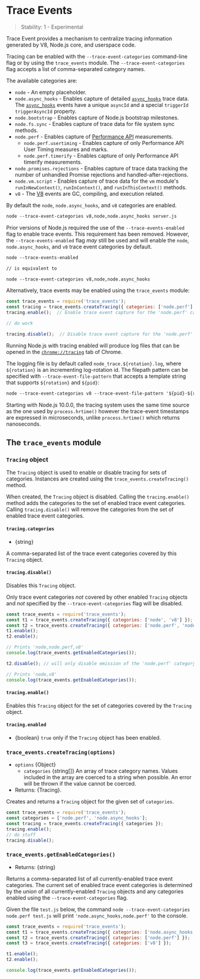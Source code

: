 # Trace Events

<!--introduced_in=v7.7.0-->

> Stability: 1 - Experimental

Trace Event provides a mechanism to centralize tracing information generated by
V8, Node.js core, and userspace code.

Tracing can be enabled with the `--trace-event-categories` command-line flag
or by using the `trace_events` module. The `--trace-event-categories` flag
accepts a list of comma-separated category names.

The available categories are:

* `node` - An empty placeholder.
* `node.async_hooks` - Enables capture of detailed [`async_hooks`] trace data.
  The [`async_hooks`] events have a unique `asyncId` and a special `triggerId`
  `triggerAsyncId` property.
* `node.bootstrap` - Enables capture of Node.js bootstrap milestones.
* `node.fs.sync` - Enables capture of trace data for file system sync methods.
* `node.perf` - Enables capture of [Performance API] measurements.
  * `node.perf.usertiming` - Enables capture of only Performance API User Timing
    measures and marks.
  * `node.perf.timerify` - Enables capture of only Performance API timerify
    measurements.
* `node.promises.rejections` - Enables capture of trace data tracking the number
  of unhandled Promise rejections and handled-after-rejections.
* `node.vm.script` - Enables capture of trace data for the `vm` module's
  `runInNewContext()`, `runInContext()`, and `runInThisContext()` methods.
* `v8` - The [V8] events are GC, compiling, and execution related.

By default the `node`, `node.async_hooks`, and `v8` categories are enabled.

```txt
node --trace-event-categories v8,node,node.async_hooks server.js
```

Prior versions of Node.js required the use of the `--trace-events-enabled`
flag to enable trace events. This requirement has been removed. However, the
`--trace-events-enabled` flag *may* still be used and will enable the
`node`, `node.async_hooks`, and `v8` trace event categories by default.

```txt
node --trace-events-enabled

// is equivalent to

node --trace-event-categories v8,node,node.async_hooks
```

Alternatively, trace events may be enabled using the `trace_events` module:

```js
const trace_events = require('trace_events');
const tracing = trace_events.createTracing({ categories: ['node.perf'] });
tracing.enable();  // Enable trace event capture for the 'node.perf' category

// do work

tracing.disable();  // Disable trace event capture for the 'node.perf' category
```

Running Node.js with tracing enabled will produce log files that can be opened
in the [`chrome://tracing`](https://www.chromium.org/developers/how-tos/trace-event-profiling-tool)
tab of Chrome.

The logging file is by default called `node_trace.${rotation}.log`, where
`${rotation}` is an incrementing log-rotation id. The filepath pattern can
be specified with `--trace-event-file-pattern` that accepts a template
string that supports `${rotation}` and `${pid}`:

```txt
node --trace-event-categories v8 --trace-event-file-pattern '${pid}-${rotation}.log' server.js
```

Starting with Node.js 10.0.0, the tracing system uses the same time source
as the one used by `process.hrtime()`
however the trace-event timestamps are expressed in microseconds,
unlike `process.hrtime()` which returns nanoseconds.

## The `trace_events` module
<!-- YAML
added: v10.0.0
-->

### `Tracing` object
<!-- YAML
added: v10.0.0
-->

The `Tracing` object is used to enable or disable tracing for sets of
categories. Instances are created using the `trace_events.createTracing()`
method.

When created, the `Tracing` object is disabled. Calling the
`tracing.enable()` method adds the categories to the set of enabled trace event
categories. Calling `tracing.disable()` will remove the categories from the
set of enabled trace event categories.

#### `tracing.categories`
<!-- YAML
added: v10.0.0
-->

* {string}

A comma-separated list of the trace event categories covered by this
`Tracing` object.

#### `tracing.disable()`
<!-- YAML
added: v10.0.0
-->

Disables this `Tracing` object.

Only trace event categories *not* covered by other enabled `Tracing` objects
and *not* specified by the `--trace-event-categories` flag will be disabled.

```js
const trace_events = require('trace_events');
const t1 = trace_events.createTracing({ categories: ['node', 'v8'] });
const t2 = trace_events.createTracing({ categories: ['node.perf', 'node'] });
t1.enable();
t2.enable();

// Prints 'node,node.perf,v8'
console.log(trace_events.getEnabledCategories());

t2.disable(); // will only disable emission of the 'node.perf' category

// Prints 'node,v8'
console.log(trace_events.getEnabledCategories());
```

#### `tracing.enable()`
<!-- YAML
added: v10.0.0
-->

Enables this `Tracing` object for the set of categories covered by the
`Tracing` object.

#### `tracing.enabled`
<!-- YAML
added: v10.0.0
-->

* {boolean} `true` only if the `Tracing` object has been enabled.

### `trace_events.createTracing(options)`
<!-- YAML
added: v10.0.0
-->

* `options` {Object}
  * `categories` {string[]} An array of trace category names. Values included
    in the array are coerced to a string when possible. An error will be
    thrown if the value cannot be coerced.
* Returns: {Tracing}.

Creates and returns a `Tracing` object for the given set of `categories`.

```js
const trace_events = require('trace_events');
const categories = ['node.perf', 'node.async_hooks'];
const tracing = trace_events.createTracing({ categories });
tracing.enable();
// do stuff
tracing.disable();
```

### `trace_events.getEnabledCategories()`
<!-- YAML
added: v10.0.0
-->

* Returns: {string}

Returns a comma-separated list of all currently-enabled trace event
categories. The current set of enabled trace event categories is determined
by the *union* of all currently-enabled `Tracing` objects and any categories
enabled using the `--trace-event-categories` flag.

Given the file `test.js` below, the command
`node --trace-event-categories node.perf test.js` will print
`'node.async_hooks,node.perf'` to the console.

```js
const trace_events = require('trace_events');
const t1 = trace_events.createTracing({ categories: ['node.async_hooks'] });
const t2 = trace_events.createTracing({ categories: ['node.perf'] });
const t3 = trace_events.createTracing({ categories: ['v8'] });

t1.enable();
t2.enable();

console.log(trace_events.getEnabledCategories());
```

[Performance API]: perf_hooks.html
[V8]: v8.html
[`async_hooks`]: async_hooks.html
